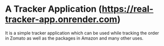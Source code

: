 # A Tracker Application (https://real-tracker-app.onrender.com)
It is a simple tracker application which can be used while tracking the order in Zomato as well as the packages in Amazon and many other uses.
